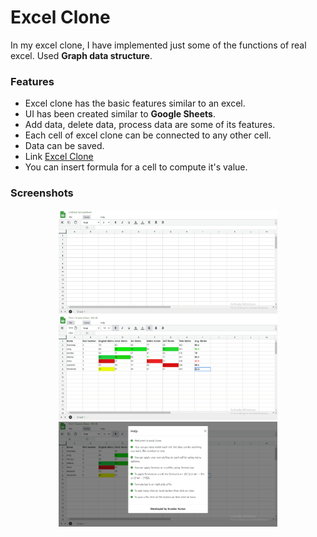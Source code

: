 # Excel Clone

<p>In my excel clone, I have implemented just some of the functions of real excel. Used <b>Graph data structure</b>.</p>


<h3>Features</h3>
 <ul>
  <li>Excel clone has the basic features similar to an excel.</li>
  <li>UI has been created similar to <b>Google Sheets</b>.</li>
  <li>Add data, delete data, process data are some of its features.</li>
  <li>Each cell of excel clone can be connected to any other cell.</li>
  <li>Data can be saved.</li>
  <li>Link <a href="https://candy-6646.github.io/Excel_Clone/">Excel Clone</a></li>
  <li>You can insert formula for a cell to compute it's value.</li>
 </ul>
 
 
 
 <h3>Screenshots</h3>
 <p align="center">
  <img src="/images/s1.png" width="350" title="hover text" alt="s1">
  <img src="/images/s2.png" width="350" title="hover text" alt="s2">
   <img src="/images/s3.png" width="350" title="hover text" alt="s3">
 </p>
